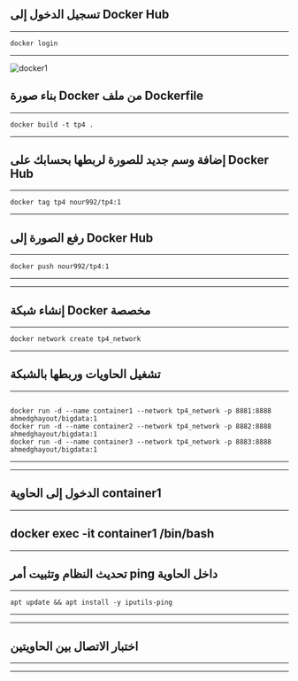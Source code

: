 ## تسجيل الدخول إلى Docker Hub 
---------
<pre><code>docker login</code></pre>
------------
![docker1](https://github.com/user-attachments/assets/9992bbba-f09b-4c25-8090-95ef8ddad305)

## بناء صورة Docker من ملف Dockerfile
----------
<pre><code>docker build -t tp4 .</code></pre>
------------
## إضافة وسم جديد للصورة لربطها بحسابك على Docker Hub 
--------
<pre><code>docker tag tp4 nour992/tp4:1</code></pre>
---------------
## رفع الصورة إلى Docker Hub
-----------
<pre><code>docker push nour992/tp4:1</code></pre>
------------

-------------
## إنشاء شبكة Docker مخصصة 
------------
<pre><code>docker network create tp4_network</code></pre>
-------------
## تشغيل الحاويات وربطها بالشبكة
-----------
<pre><code>
docker run -d --name container1 --network tp4_network -p 8881:8888 ahmedghayout/bigdata:1
docker run -d --name container2 --network tp4_network -p 8882:8888 ahmedghayout/bigdata:1
docker run -d --name container3 --network tp4_network -p 8883:8888 ahmedghayout/bigdata:1
</code></pre>
-------------

------------
## الدخول إلى الحاوية container1
----------
docker exec -it container1 /bin/bash
------------

----------
## تحديث النظام وتثبيت أمر ping داخل الحاوية
-------------
<pre><code>apt update && apt install -y iputils-ping</code></pre>

------------

------------
## اختبار الاتصال بين الحاويتين
-----------

-------------
